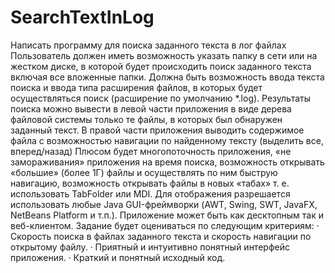 # SearchTextInLog
Написать программу для поиска заданного текста в лог файлах
Пользователь должен иметь возможность указать папку в сети или на жестком диске, в которой будет происходить поиск заданного текста включая все вложенные папки.
Должна быть возможность ввода текста поиска и ввода типа расширения файлов, в которых будет осуществляться поиск (расширение по умолчанию *.log).
Результаты поиска можно вывести в левой части приложения в виде дерева файловой системы только те файлы, в которых был обнаружен заданный текст.
В правой части приложения выводить содержимое файла с возможностью навигации по найденному тексту (выделить все, вперед/назад)
Плюсом будет многопоточность приложения, «не замораживания» приложения на время поиска, возможность открывать «большие» (более 1Г) файлы и осуществлять по ним быструю навигацию, возможность открывать файлы в новых «табах» т. е. использовать TabFolder или MDI.
Для отображения разрешается использовать любые Java GUI-фреймворки (AWT, Swing, SWT, JavaFX, NetBeans Platform и т.п.).
Приложение может быть как десктопным так и веб-клиентом.
Задание будет оцениваться по следующим критериям:
·         Скорость поиска в файлах заданного текста и скорость навигации по открытому файлу.
·         Приятный и интуитивно понятный интерфейс приложения.
·         Краткий и понятный исходный код.
